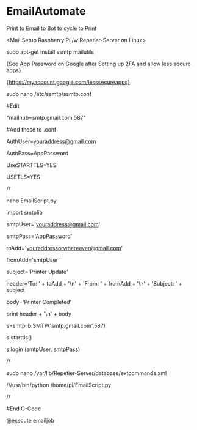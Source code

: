# EmailAutomate
Print to Email to Bot to cycle to Print

<Mail Setup Raspberry Pi /w Repetier-Server on Linux>

sudo apt-get install ssmtp mailutils

{See App Password on Google after Setting up 2FA and allow less secure apps}

{https://myaccount.google.com/lesssecureapps}

sudo nano /etc/ssmtp/ssmtp.conf

#Edit

"mailhub=smtp.gmail.com:587"

#Add these to .conf

AuthUser=youraddress@gmail.com

AuthPass=AppPassword

UseSTARTTLS=YES

USETLS=YES

//

nano EmailScript.py

import smtplib

smtpUser='youraddress@gmail.com'

smtpPass='AppPassword'

toAdd='youraddressorwhereever@gmail.com'

fromAdd='smtpUser'

subject='Printer Update'

header='To: ' + toAdd + '\n' + 'From: ' + fromAdd + '\n' + 'Subject: ' + subject

body='Printer Completed'

print header + '\n' + body

s=smtplib.SMTP('smtp.gmail.com',587)

s.starttls()

s.login (smtpUser, smtpPass)

//

sudo nano /var/lib/Repetier-Server/database/extcommands.xml

<config>

//<execute name = "emailjob" allowParams = "true" >/usr/bin/python /home/pi/EmailScript.py </execute>

</config>

//

#End G-Code

@execute emailjob
